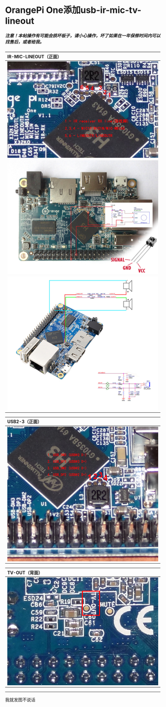 # OrangePi One添加usb-ir-mic-tv-lineout

##### 注意！本帖操作有可能会损坏板子，请小心操作，坏了如果在一年保修时间内可以找售后，或者给我。

| IR-MIC-LINEOUT（正面） |
| :--- |
| ![](/assets/orangepi-one-lite/post-828-0-81327300-1456681834.jpg) |
| ![](/assets/orangepi-one-lite/Orange_Pi_One_IR_schema.jpg) |
| ![](/assets/orangepi-one-lite/post-1676-0-33798400-1468992031.jpg) |

| USB2-3（正面） |
| :--- |
| ![](/assets/orangepi-one-lite/post-828-0-38885500-1456680435.jpg) |

| TV-OUT（背面） |
| :--- |
| ![](/assets/orangepi-one-lite/post-828-0-47655200-1456757920.jpg) |

---

我就发图不说话

